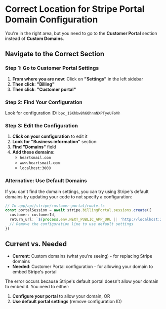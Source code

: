 # Correct Location for Stripe Portal Domain Configuration

You're in the right area, but you need to go to the **Customer Portal** section instead of **Custom Domains**.

## Navigate to the Correct Section

### Step 1: Go to Customer Portal Settings
1. **From where you are now**: Click on **"Settings"** in the left sidebar
2. **Then click**: **"Billing"** 
3. **Then click**: **"Customer portal"**

### Step 2: Find Your Configuration
Look for configuration ID: `bpc_1SKhbw8h6OhnnNXPTyeUFoVh`

### Step 3: Edit the Configuration
1. **Click on your configuration** to edit it
2. **Look for "Business information"** section
3. **Find "Domains"** field
4. **Add these domains**:
   - `heartsmail.com`
   - `www.heartsmail.com`
   - `localhost:3000`

### Alternative: Use Default Domains
If you can't find the domain settings, you can try using Stripe's default domains by updating your code to not specify a configuration:

```typescript
// In app/api/stripe/customer-portal/route.ts
const portalSession = await stripe.billingPortal.sessions.create({
  customer: customerId,
  return_url: `${process.env.NEXT_PUBLIC_APP_URL || 'http://localhost:3000'}/dashboard/settings?tab=billing`,
  // Remove the configuration line to use default settings
})
```

## Current vs. Needed
- **Current**: Custom domains (what you're seeing) - for replacing Stripe domains
- **Needed**: Customer Portal configuration - for allowing your domain to embed Stripe's portal

The error occurs because Stripe's default portal doesn't allow your domain to embed it. You need to either:
1. **Configure your portal** to allow your domain, OR
2. **Use default portal settings** (remove configuration ID)
